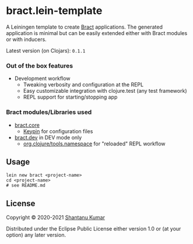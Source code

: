 # bract.lein-template

A Leiningen template to create [Bract](https://bract.github.io) applications. The generated
application is minimal but can be easily extended either with Bract modules or with inducers.


Latest version (on Clojars): `0.1.1`


### Out of the box features

- Development workflow
  - Tweaking verbosity and configuration at the REPL
  - Easy customizable integration with clojure.test (any test framework)
  - REPL support for starting/stopping app


### Bract modules/Libraries used

- [bract.core](https://github.com/bract/bract.core)
  - [Keypin](https://github.com/kumarshantanu/keypin) for configuration files
- [bract.dev](https://github.com/bract/bract.dev) in DEV mode only
  - [org.clojure/tools.namespace](https://github.com/clojure/tools.namespace) for "reloaded" REPL workflow


## Usage

```shell
lein new bract <project-name>
cd <project-name>
# see README.md
```


## License

Copyright © 2020-2021 [Shantanu Kumar](https://github.com/kumarshantanu)

Distributed under the Eclipse Public License either version 1.0 or (at
your option) any later version.
